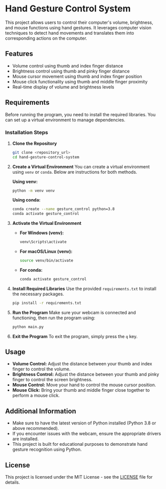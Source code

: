 
# Hand Gesture Control System

This project allows users to control their computer's volume, brightness, and mouse functions using hand gestures. It leverages computer vision techniques to detect hand movements and translates them into corresponding actions on the computer.

## Features
- Volume control using thumb and index finger distance
- Brightness control using thumb and pinky finger distance
- Mouse cursor movement using thumb and index finger position
- Mouse click functionality using thumb and middle finger proximity
- Real-time display of volume and brightness levels

## Requirements

Before running the program, you need to install the required libraries. You can set up a virtual environment to manage dependencies.

### Installation Steps

1. **Clone the Repository**
   ```bash
   git clone <repository_url>
   cd hand-gesture-control-system
   ```

2. **Create a Virtual Environment**
   You can create a virtual environment using `venv` or `conda`. Below are instructions for both methods.

   **Using venv:**
   ```bash
   python -m venv venv
   ```

   **Using conda:**
   ```bash
   conda create --name gesture_control python=3.8
   conda activate gesture_control
   ```

3. **Activate the Virtual Environment**
   - **For Windows (venv):**
     ```bash
     venv\Scripts\activate
     ```
   - **For macOS/Linux (venv):**
     ```bash
     source venv/bin/activate
     ```
   - **For conda:**
     ```bash
     conda activate gesture_control
     ```

4. **Install Required Libraries**
   Use the provided `requirements.txt` to install the necessary packages.
   ```bash
   pip install -r requirements.txt
   ```

5. **Run the Program**
   Make sure your webcam is connected and functioning, then run the program using:
   ```bash
   python main.py
   ```

6. **Exit the Program**
   To exit the program, simply press the `q` key.

## Usage

- **Volume Control:** Adjust the distance between your thumb and index finger to control the volume.
- **Brightness Control:** Adjust the distance between your thumb and pinky finger to control the screen brightness.
- **Mouse Control:** Move your hand to control the mouse cursor position.
- **Mouse Click:** Bring your thumb and middle finger close together to perform a mouse click.

## Additional Information

- Make sure to have the latest version of Python installed (Python 3.8 or above recommended).
- If you encounter issues with the webcam, ensure the appropriate drivers are installed.
- This project is built for educational purposes to demonstrate hand gesture recognition using Python.

## License

This project is licensed under the MIT License - see the [LICENSE](LICENSE) file for details.

```
